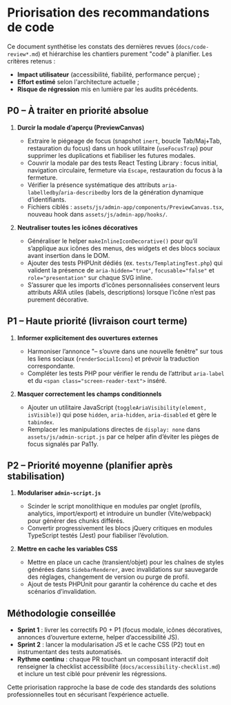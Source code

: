 # Priorisation des recommandations de code

Ce document synthétise les constats des dernières revues (`docs/code-review*.md`) et hiérarchise les chantiers purement "code" à planifier. Les critères retenus :

- **Impact utilisateur** (accessibilité, fiabilité, performance perçue) ;
- **Effort estimé** selon l'architecture actuelle ;
- **Risque de régression** mis en lumière par les audits précédents.

## P0 – À traiter en priorité absolue

1. **Durcir la modale d’aperçu (PreviewCanvas)**
   - Extraire le piégeage de focus (snapshot `inert`, boucle Tab/Maj+Tab, restauration du focus) dans un hook utilitaire (`useFocusTrap`) pour supprimer les duplications et fiabiliser les futures modales.
   - Couvrir la modale par des tests React Testing Library : focus initial, navigation circulaire, fermeture via `Escape`, restauration du focus à la fermeture.
   - Vérifier la présence systématique des attributs `aria-labelledby`/`aria-describedby` lors de la génération dynamique d’identifiants.
   - Fichiers ciblés : `assets/js/admin-app/components/PreviewCanvas.tsx`, nouveau hook dans `assets/js/admin-app/hooks/`.

2. **Neutraliser toutes les icônes décoratives**
   - Généraliser le helper `makeInlineIconDecorative()` pour qu’il s’applique aux icônes des menus, des widgets et des blocs sociaux avant insertion dans le DOM.
   - Ajouter des tests PHPUnit dédiés (ex. `tests/TemplatingTest.php`) qui valident la présence de `aria-hidden="true"`, `focusable="false"` et `role="presentation"` sur chaque SVG inline.
   - S’assurer que les imports d’icônes personnalisées conservent leurs attributs ARIA utiles (labels, descriptions) lorsque l’icône n’est pas purement décorative.

## P1 – Haute priorité (livraison court terme)

1. **Informer explicitement des ouvertures externes**
   - Harmoniser l’annonce "– s’ouvre dans une nouvelle fenêtre" sur tous les liens sociaux (`renderSocialIcons`) et prévoir la traduction correspondante.
   - Compléter les tests PHP pour vérifier le rendu de l’attribut `aria-label` et du `<span class="screen-reader-text">` inséré.

2. **Masquer correctement les champs conditionnels**
   - Ajouter un utilitaire JavaScript (`toggleAriaVisibility(element, isVisible)`) qui pose `hidden`, `aria-hidden`, `aria-disabled` et gère le `tabindex`.
   - Remplacer les manipulations directes de `display: none` dans `assets/js/admin-script.js` par ce helper afin d’éviter les pièges de focus signalés par Pa11y.

## P2 – Priorité moyenne (planifier après stabilisation)

1. **Modulariser `admin-script.js`**
   - Scinder le script monolithique en modules par onglet (profils, analytics, import/export) et introduire un bundler (Vite/webpack) pour générer des chunks différés.
   - Convertir progressivement les blocs jQuery critiques en modules TypeScript testés (Jest) pour fiabiliser l’évolution.

2. **Mettre en cache les variables CSS**
   - Mettre en place un cache (transient/objet) pour les chaînes de styles générées dans `SidebarRenderer`, avec invalidations sur sauvegarde des réglages, changement de version ou purge de profil.
   - Ajout de tests PHPUnit pour garantir la cohérence du cache et des scénarios d’invalidation.

## Méthodologie conseillée

- **Sprint 1** : livrer les correctifs P0 + P1 (focus modale, icônes décoratives, annonces d’ouverture externe, helper d’accessibilité JS).
- **Sprint 2** : lancer la modularisation JS et le cache CSS (P2) tout en instrumentant des tests automatisés.
- **Rythme continu** : chaque PR touchant un composant interactif doit renseigner la checklist accessibilité (`docs/accessibility-checklist.md`) et inclure un test ciblé pour prévenir les régressions.

Cette priorisation rapproche la base de code des standards des solutions professionnelles tout en sécurisant l’expérience actuelle.
